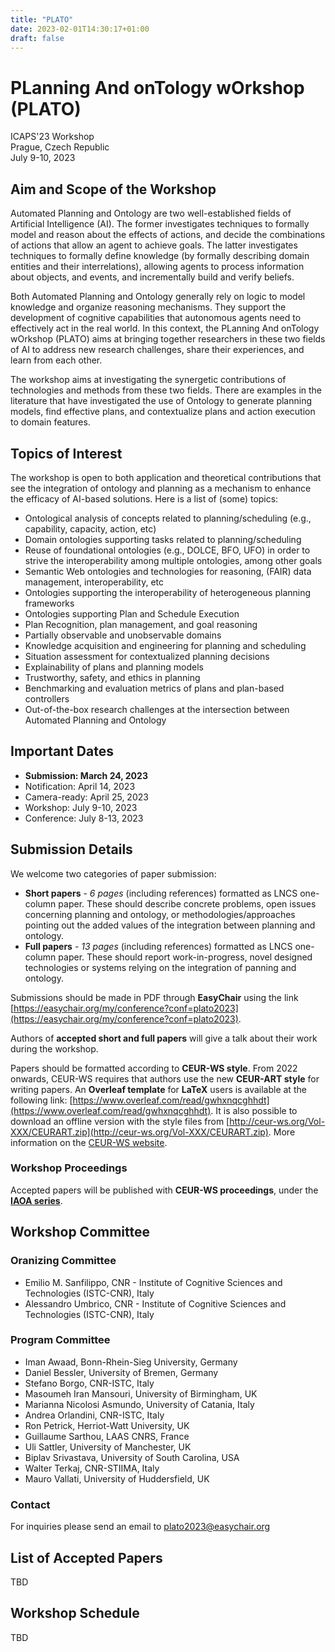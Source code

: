 ```yaml
---
title: "PLATO"
date: 2023-02-01T14:30:17+01:00
draft: false
---
```



# PLanning And onTology wOrkshop (PLATO)

ICAPS'23 Workshop \
Prague, Czech Republic \
July 9-10, 2023

## Aim and Scope of the Workshop

Automated Planning and Ontology are two well-established fields of Artificial Intelligence (AI). The former investigates techniques to formally model and reason about the effects of actions, and decide the combinations of actions that allow an agent to achieve goals. The latter investigates techniques to formally define knowledge (by formally describing domain entities and their interrelations), allowing agents to process information about objects, and events, and incrementally build and verify beliefs. 

Both Automated Planning and Ontology generally rely on logic to model knowledge and organize reasoning mechanisms. They support the development of cognitive capabilities that autonomous agents need to effectively act in the real world. In this context, the PLanning And onTology wOrkshop (PLATO) aims at bringing together researchers in these two fields of AI to address new research challenges, share their experiences, and learn from each other. 

The workshop aims at investigating the synergetic contributions of technologies and methods from these two fields. There are examples in the literature that have investigated the use of Ontology to generate planning models, find effective plans, and contextualize plans and action execution to domain features. 

## Topics of Interest

The workshop is open to both application and theoretical contributions that see the integration of ontology and planning as a mechanism to enhance the efficacy of AI-based solutions. Here is a list of (some) topics: 

- Ontological analysis of concepts related to planning/scheduling (e.g., capability, capacity, action, etc)
- Domain ontologies supporting tasks related to planning/scheduling
- Reuse of foundational ontologies (e.g., DOLCE, BFO, UFO) in order to strive the interoperability among multiple ontologies, among other goals
- Semantic Web ontologies and technologies for reasoning, (FAIR) data management, interoperability, etc
- Ontologies supporting the interoperability of heterogeneous planning frameworks
- Ontologies supporting Plan and Schedule Execution
- Plan Recognition, plan management, and goal reasoning
- Partially observable and unobservable domains
- Knowledge acquisition and engineering for planning and scheduling
- Situation assessment for contextualized planning decisions
- Explainability of plans and planning models
- Trustworthy, safety, and ethics in planning
- Benchmarking and evaluation metrics of plans and plan-based controllers
- Out-of-the-box research challenges at the intersection between Automated Planning and Ontology


## Important Dates

- **Submission: March 24, 2023**
- Notification: April 14, 2023
- Camera-ready: April 25, 2023
- Workshop: July 9-10, 2023
- Conference: July 8-13, 2023

## Submission Details

We welcome two categories of paper submission:
- **Short papers** - _6 pages_ (including references) formatted as LNCS one-column paper. These should describe concrete problems, open issues concerning planning and ontology, or methodologies/approaches pointing out the added values of the integration between planning and ontology.
- **Full papers** - _13 pages_ (including references) formatted as LNCS one-column paper. These should report work-in-progress, novel designed technologies or systems relying on the integration of panning and ontology.


Submissions should be made in PDF through **EasyChair** using the link [https://easychair.org/my/conference?conf=plato2023](https://easychair.org/my/conference?conf=plato2023).

Authors of **accepted short and full papers** will give a talk about their work during the workshop. 

Papers should be formatted according to **CEUR-WS style**. From 2022 onwards, CEUR-WS requires that authors use the new **CEUR-ART style** for writing papers. An **Overleaf template** for **LaTeX** users is available at the following link: [https://www.overleaf.com/read/gwhxnqcghhdt](https://www.overleaf.com/read/gwhxnqcghhdt). It is also possible to download an offline version with the style files from [http://ceur-ws.org/Vol-XXX/CEURART.zip](http://ceur-ws.org/Vol-XXX/CEURART.zip). More information on the [CEUR-WS website](http://ceur-ws.org/index.html).

### Workshop Proceedings

Accepted papers will be published with **CEUR-WS proceedings**, under the [**IAOA series**](https://ceur-ws.org/iaoa.html). 


## Workshop Committee

### Oranizing Committee

- Emilio M. Sanfilippo, CNR - Institute of Cognitive Sciences and Technologies (ISTC-CNR), Italy
- Alessandro Umbrico, CNR - Institute of Cognitive Sciences and Technologies (ISTC-CNR), Italy

### Program Committee

- Iman Awaad, Bonn-Rhein-Sieg University, Germany
- Daniel Bessler, University of Bremen, Germany
- Stefano Borgo, CNR-ISTC, Italy
- Masoumeh Iran Mansouri, University of Birmingham, UK
- Marianna Nicolosi Asmundo, University of Catania, Italy
- Andrea Orlandini, CNR-ISTC, Italy
- Ron Petrick, Herriot-Watt University, UK
- Guillaume Sarthou, LAAS CNRS, France
- Uli Sattler, University of Manchester, UK
- Biplav Srivastava, University of South Carolina, USA
- Walter Terkaj, CNR-STIIMA, Italy
- Mauro Vallati, University of Huddersfield, UK

### Contact

For inquiries please send an email to <plato2023@easychair.org>


## List of Accepted Papers

TBD

## Workshop Schedule

TBD


